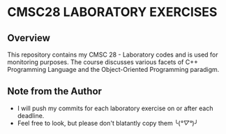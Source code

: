# CMSC28 LABORATORY EXERCISES

## Overview
This repository contains my CMSC 28 - Laboratory codes and is used for monitoring purposes. The course discusses various facets of C++ Programming Language and the Object-Oriented Programming paradigm.

## Note from the Author
* I will push my commits for each laboratory exercise on or after each deadline.
* Feel free to look, but please don't blatantly copy them ╰(*°▽°*)╯
